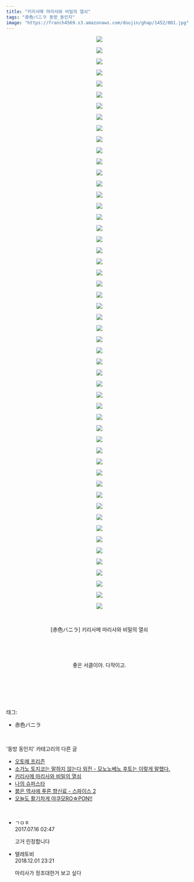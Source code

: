 ```yaml
---
title: "키리사메 마리사와 비밀의 열쇠"
tags: "赤色バニラ 동방_동인지"
image: "https://franch4569.s3.amazonaws.com/doujin/ghap/1452/001.jpg"
---
```

<div class="article">
<p style="text-align: center; clear: none; float: none;"><img src="{{ site.imgserver2 }}/ghap/1452/001.jpg"/></p>
<p style="text-align: center; clear: none; float: none;"><img src="{{ site.imgserver2 }}/ghap/1452/002.jpg"/></p>
<p style="text-align: center; clear: none; float: none;"><img src="{{ site.imgserver2 }}/ghap/1452/003.jpg"/></p>
<p style="text-align: center; clear: none; float: none;"><img src="{{ site.imgserver2 }}/ghap/1452/004.jpg"/></p>
<p style="text-align: center; clear: none; float: none;"><img src="{{ site.imgserver2 }}/ghap/1452/005.jpg"/></p>
<p style="text-align: center; clear: none; float: none;"><img src="{{ site.imgserver2 }}/ghap/1452/006.jpg"/></p>
<p style="text-align: center; clear: none; float: none;"><img src="{{ site.imgserver2 }}/ghap/1452/007.jpg"/></p>
<p style="text-align: center; clear: none; float: none;"><img src="{{ site.imgserver2 }}/ghap/1452/008.jpg"/></p>
<p style="text-align: center; clear: none; float: none;"><img src="{{ site.imgserver2 }}/ghap/1452/009.jpg"/></p>
<p style="text-align: center; clear: none; float: none;"><img src="{{ site.imgserver2 }}/ghap/1452/010.jpg"/></p>
<p style="text-align: center; clear: none; float: none;"><img src="{{ site.imgserver2 }}/ghap/1452/011.jpg"/></p>
<p style="text-align: center; clear: none; float: none;"><img src="{{ site.imgserver2 }}/ghap/1452/012.jpg"/></p>
<p style="text-align: center; clear: none; float: none;"><img src="{{ site.imgserver2 }}/ghap/1452/013.jpg"/></p>
<p style="text-align: center; clear: none; float: none;"><img src="{{ site.imgserver2 }}/ghap/1452/014.jpg"/></p>
<p style="text-align: center; clear: none; float: none;"><img src="{{ site.imgserver2 }}/ghap/1452/015.jpg"/></p>
<p style="text-align: center; clear: none; float: none;"><img src="{{ site.imgserver2 }}/ghap/1452/016.jpg"/></p>
<p style="text-align: center; clear: none; float: none;"><img src="{{ site.imgserver2 }}/ghap/1452/017.jpg"/></p>
<p style="text-align: center; clear: none; float: none;"><img src="{{ site.imgserver2 }}/ghap/1452/018.jpg"/></p>
<p style="text-align: center; clear: none; float: none;"><img src="{{ site.imgserver2 }}/ghap/1452/019.jpg"/></p>
<p style="text-align: center; clear: none; float: none;"><img src="{{ site.imgserver2 }}/ghap/1452/020.jpg"/></p>
<p style="text-align: center; clear: none; float: none;"><img src="{{ site.imgserver2 }}/ghap/1452/021.jpg"/></p>
<p style="text-align: center; clear: none; float: none;"><img src="{{ site.imgserver2 }}/ghap/1452/022.jpg"/></p>
<p style="text-align: center; clear: none; float: none;"><img src="{{ site.imgserver2 }}/ghap/1452/023.jpg"/></p>
<p style="text-align: center; clear: none; float: none;"><img src="{{ site.imgserver2 }}/ghap/1452/024.jpg"/></p>
<p style="text-align: center; clear: none; float: none;"><img src="{{ site.imgserver2 }}/ghap/1452/025.jpg"/></p>
<p style="text-align: center; clear: none; float: none;"><img src="{{ site.imgserver2 }}/ghap/1452/026.jpg"/></p>
<p style="text-align: center; clear: none; float: none;"><img src="{{ site.imgserver2 }}/ghap/1452/027.jpg"/></p>
<p style="text-align: center; clear: none; float: none;"><img src="{{ site.imgserver2 }}/ghap/1452/028.jpg"/></p>
<p style="text-align: center; clear: none; float: none;"><img src="{{ site.imgserver2 }}/ghap/1452/029.jpg"/></p>
<p style="text-align: center; clear: none; float: none;"><img src="{{ site.imgserver2 }}/ghap/1452/030.jpg"/></p>
<p style="text-align: center; clear: none; float: none;"><img src="{{ site.imgserver2 }}/ghap/1452/031.jpg"/></p>
<p style="text-align: center; clear: none; float: none;"><img src="{{ site.imgserver2 }}/ghap/1452/032.jpg"/></p>
<p style="text-align: center; clear: none; float: none;"><img src="{{ site.imgserver2 }}/ghap/1452/033.jpg"/></p>
<p style="text-align: center; clear: none; float: none;"><img src="{{ site.imgserver2 }}/ghap/1452/034.jpg"/></p>
<p style="text-align: center; clear: none; float: none;"><img src="{{ site.imgserver2 }}/ghap/1452/035.jpg"/></p>
<p style="text-align: center; clear: none; float: none;"><img src="{{ site.imgserver2 }}/ghap/1452/036.jpg"/></p>
<p style="text-align: center; clear: none; float: none;"><img src="{{ site.imgserver2 }}/ghap/1452/037.jpg"/></p>
<p style="text-align: center; clear: none; float: none;"><img src="{{ site.imgserver2 }}/ghap/1452/038.jpg"/></p>
<p style="text-align: center; clear: none; float: none;"><img src="{{ site.imgserver2 }}/ghap/1452/039.jpg"/></p>
<p style="text-align: center; clear: none; float: none;"><img src="{{ site.imgserver2 }}/ghap/1452/040.jpg"/></p>
<p style="text-align: center; clear: none; float: none;"><img src="{{ site.imgserver2 }}/ghap/1452/041.jpg"/></p>
<p style="text-align: center; clear: none; float: none;"><img src="{{ site.imgserver2 }}/ghap/1452/042.jpg"/></p>
<p style="text-align: center; clear: none; float: none;"><img src="{{ site.imgserver2 }}/ghap/1452/043.jpg"/></p>
<p style="text-align: center; clear: none; float: none;"><img src="{{ site.imgserver2 }}/ghap/1452/044.jpg"/></p>
<p style="text-align: center; clear: none; float: none;"><img src="{{ site.imgserver2 }}/ghap/1452/045.jpg"/></p>
<p style="text-align: center; clear: none; float: none;"><img src="{{ site.imgserver2 }}/ghap/1452/046.jpg"/></p>
<p style="text-align: center; clear: none; float: none;"><img src="{{ site.imgserver2 }}/ghap/1452/047.jpg"/></p>
<p style="text-align: center; clear: none; float: none;"><img src="{{ site.imgserver2 }}/ghap/1452/048.jpg"/></p>
<p style="text-align: center; clear: none; float: none;"><img src="{{ site.imgserver2 }}/ghap/1452/049.jpg"/></p>
<p style="text-align: center; clear: none; float: none;"><img src="{{ site.imgserver2 }}/ghap/1452/050.jpg"/></p>
<p style="text-align: center; clear: none; float: none;"><img src="{{ site.imgserver2 }}/ghap/1452/051.jpg"/></p>
<p style="text-align: center; clear: none; float: none;"><img src="{{ site.imgserver2 }}/ghap/1452/052.jpg"/></p>
<p style="text-align: center; clear: none; float: none;"><br/></p>
<p style="text-align: center; clear: none; float: none;">[赤色バニラ] 키리사메 마리사와 비밀의 열쇠</p>
<p style="text-align: center; clear: none; float: none;"><br/></p>
<p style="text-align: center; clear: none; float: none;"><br/></p>
<p style="text-align: center; clear: none; float: none;">좋은 서클이야. 다작이고.</p>
<p style="text-align: center; clear: none; float: none;"><br/></p>
<p><br/></p>
</div><br/>
<div class="tagTrail">
<p>태그: </p>
<ul>
<li>赤色バニラ</li>
</ul>
</div><br/>
<div class="another">
<p>'동방 동인지' 카테고리의 다른 글</p>
<ul>
<li><a href="/ghap_1454">오토메 프리즌</a></li>
<li><a href="/ghap_1453">소가노 토지코는 말하지 않는다 외전 - 모노노베노 후토는 이렇게 말했다.</a></li>
<li><a href="/ghap_1452">키리사메 마리사와 비밀의 열쇠</a></li>
<li><a href="/ghap_1451">나의 슈퍼스타</a></li>
<li><a href="/ghap_1450">붉은 역사에 푸른 향신료 - 스파이스 2</a></li>
<li><a href="/ghap_1449">오늘도 활기차게 야쿠모RO☆PON!!</a></li>
</ul>
</div><br/>
<div class="cb_module cb_fluid">
<div class="cb_wrt cb_profile">
<div class="comment">
<ul>
<li class="cb_thumb_off" id="comment15036780">
<div class="cb_comment_area">
<div class="cb_info_area">
<div class="cb_section">
<span class="cb_nick_name">ㄱㅁㅎ</span>
</div>
<div class="cb_section">
<span class="cb_date">2017.07.16 02:47 </span>
</div>
</div>
<div class="cb_dsc_comment">
<p class="cb_dsc">
											고거 린정합니다
										</p>
</div>
</div></li>
<li class="cb_thumb_off" id="comment15381091">
<div class="cb_comment_area">
<div class="cb_info_area">
<div class="cb_section">
<span class="cb_nick_name">텔레토비</span>
</div>
<div class="cb_section">
<span class="cb_date">2018.12.01 23:21 </span>
</div>
</div>
<div class="cb_dsc_comment">
<p class="cb_dsc">
											마리사가 정조대한거 보고 싶다
										</p>
</div>
</div></li>
</ul>
</div>
</div><!-- commentList close -->
</div><br/>
